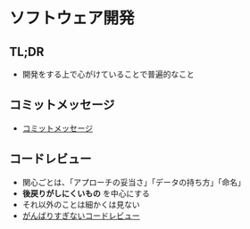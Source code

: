 # ソフトウェア開発
## TL;DR
- 開発をする上で心がけていることで普遍的なこと

## コミットメッセージ
- [コミットメッセージ](./commit_message.md)

## コードレビュー
- 関心ごとは、「アプローチの妥当さ」「データの持ち方」「命名」
- **後戻りがしにくいもの** を中心にする
- それ以外のことは細かくは見ない
- [がんばりすぎないコードレビュー](https://hisaichi5518.hatenablog.jp/entry/2019/02/15/184547)

